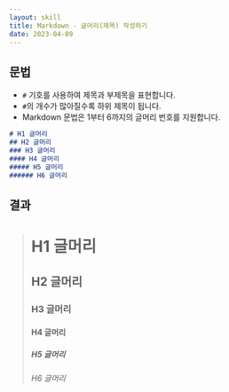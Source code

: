 ```yaml
---
layout: skill
title: Markdown - 글머리(제목) 작성하기
date: 2023-04-09
---
```





## 문법

- `#` 기호를 사용하여 제목과 부제목을 표현합니다.
- `#`의 개수가 많아질수록 하위 제목이 됩니다.
- Markdown 문법은 1부터 6까지의 글머리 번호를 지원합니다.

```markdown
# H1 글머리
## H2 글머리
### H3 글머리
#### H4 글머리
##### H5 글머리
###### H6 글머리
```


## 결과

> # H1 글머리
> ## H2 글머리
> ### H3 글머리
> #### H4 글머리
> ##### H5 글머리
> ###### H6 글머리
